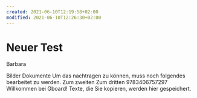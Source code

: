 ```yaml
---
created: 2021-06-10T12:19:58+02:00
modified: 2021-06-10T12:26:30+02:00
---
```


# Neuer Test

Barbara

Bilder
Dokumente
 Um das nachtragen zu können, muss noch folgendes bearbeitet zu werden.
 Zum zweiten
 Zum dritten
9783406757297
Willkommen bei Gboard! Texte, die Sie kopieren, werden hier gespeichert.
